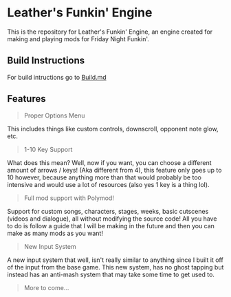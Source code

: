 # Leather's Funkin' Engine

This is the repository for Leather's Funkin' Engine, an engine created for making and playing mods for Friday Night Funkin'.

## Build Instructions

For build intructions go to [Build.md](https://github.com/Leather128/LeathersFunkinEngine/blob/master/Build.md)

## Features

> Proper Options Menu

This includes things like custom controls, downscroll, opponent note glow, etc.

> 1-10 Key Support

What does this mean? Well, now if you want, you can choose a different amount of arrows / keys! (Aka different from 4), this feature only goes up to 10 however, because anything more than that would probably be too intensive and would use a lot of resources (also yes 1 key is a thing lol).

> Full mod support with Polymod!

Support for custom songs, characters, stages, weeks, basic cutscenes (videos and dialogue), all without modifying the source code! All you have to do is follow a guide that I will be making in the future and then you can make as many mods as you want!

> New Input System

A new input system that well, isn't really similar to anything since I built it off of the input from the base game. This new system, has no ghost tapping but instead has an anti-mash system that may take some time to get used to.

> More to come...